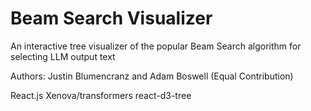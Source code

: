 # Beam Search Visualizer
An interactive tree visualizer of the popular Beam Search algorithm for selecting LLM output text

Authors:
Justin Blumencranz and Adam Boswell (Equal Contribution)

React.js
Xenova/transformers
react-d3-tree
